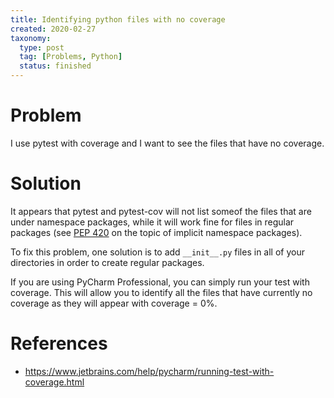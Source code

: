 ```yaml
---
title: Identifying python files with no coverage
created: 2020-02-27
taxonomy:
  type: post
  tag: [Problems, Python]
  status: finished
---
```


# Problem
I use pytest with coverage and I want to see the files that have no coverage.

# Solution
It appears that pytest and pytest-cov will not list someof the files that are under namespace packages, while it will work fine for files in regular packages (see [PEP 420](https://www.python.org/dev/peps/pep-0420/) on the topic of implicit namespace packages).

To fix this problem, one solution is to add `__init__.py` files in all of your directories in order to create regular packages.

If you are using PyCharm Professional, you can simply run your test with coverage. This will allow you to identify all the files that have currently no coverage as they will appear with coverage = 0%.

# References
* https://www.jetbrains.com/help/pycharm/running-test-with-coverage.html
